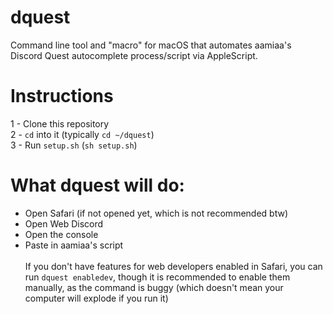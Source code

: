 # dquest
Command line tool and "macro" for macOS that automates aamiaa's Discord Quest autocomplete process/script via AppleScript.

# Instructions
1 - Clone this repository \
2 - ```cd``` into it (typically ```cd ~/dquest```) \
3 - Run ```setup.sh``` (```sh setup.sh```)

# What dquest will do:
- Open Safari (if not opened yet, which is not recommended btw)
- Open Web Discord
- Open the console
- Paste in aamiaa's script \
\
If you don't have features for web developers enabled in Safari, you can run ```dquest enabledev```, though it is recommended
to enable them manually, as the command is buggy (which doesn't mean your computer will explode if you run it)
